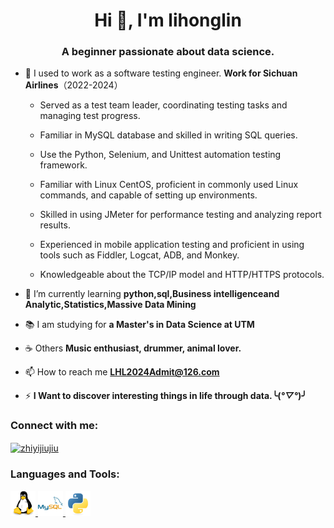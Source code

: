 <h1 align="center">Hi 👋, I'm lihonglin</h1>
<h3 align="center">A beginner passionate about data science.</h3>

- 🔭 I used to work as a software testing engineer. **Work for Sichuan Airlines**（2022-2024）
  
   - Served as a test team leader, coordinating testing tasks and managing test progress.  

   -  Familiar in MySQL database and skilled in writing SQL queries.  

   -  Use the Python, Selenium, and Unittest automation testing framework. 

   -    Familiar with Linux CentOS, proficient in commonly used Linux commands, and capable of setting up environments.  

   -    Skilled in using JMeter for performance testing and analyzing report results.  

   -  Experienced in mobile application testing and proficient in using tools such as Fiddler, Logcat, ADB, and Monkey.  

   -  Knowledgeable about the TCP/IP model and HTTP/HTTPS protocols.

- 🌱 I’m currently learning **python,sql,Business intelligenceand Analytic,Statistics,Massive Data Mining**

- 📚 I am studying for **a Master's in Data Science at UTM**

- ☕ Others **Music enthusiast, drummer, animal lover.**

- 📫 How to reach me **LHL2024Admit@126.com**

- ⚡  **I Want to discover interesting things in life through data.╰(*°▽°*)╯**

<h3 align="left">Connect with me:</h3>
<p align="left">
<a href="https://instagram.com/zhiyijiujiu" target="blank"><img align="center" src="https://raw.githubusercontent.com/rahuldkjain/github-profile-readme-generator/master/src/images/icons/Social/instagram.svg" alt="zhiyijiujiu" height="30" width="40" /></a>
</p>

<h3 align="left">Languages and Tools:</h3>
<p align="left"> <a href="https://www.linux.org/" target="_blank" rel="noreferrer"> <img src="https://raw.githubusercontent.com/devicons/devicon/master/icons/linux/linux-original.svg" alt="linux" width="40" height="40"/> </a> <a href="https://www.mysql.com/" target="_blank" rel="noreferrer"> <img src="https://raw.githubusercontent.com/devicons/devicon/master/icons/mysql/mysql-original-wordmark.svg" alt="mysql" width="40" height="40"/> </a> <a href="https://www.python.org" target="_blank" rel="noreferrer"> <img src="https://raw.githubusercontent.com/devicons/devicon/master/icons/python/python-original.svg" alt="python" width="40" height="40"/> </a> </p>
